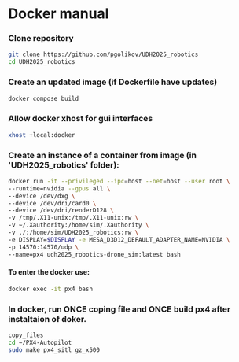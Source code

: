 # Docker manual

### Clone repository
```bash
git clone https://github.com/pgolikov/UDH2025_robotics
cd UDH2025_robotics
```

### Create an updated image (if Dockerfile have updates)

```bash
docker compose build
```

### Allow docker xhost for gui interfaces
``` bash
xhost +local:docker
```

### Create an instance of a container from image (in 'UDH2025_robotics' folder):
``` bash
docker run -it --privileged --ipc=host --net=host --user root \
--runtime=nvidia --gpus all \
--device /dev/dxg \
--device /dev/dri/card0 \
--device /dev/dri/renderD128 \
-v /tmp/.X11-unix:/tmp/.X11-unix:rw \
-v ~/.Xauthority:/home/sim/.Xauthority \
-v ./:/home/sim/UDH2025_robotics:rw \
-e DISPLAY=$DISPLAY -e MESA_D3D12_DEFAULT_ADAPTER_NAME=NVIDIA \
-p 14570:14570/udp \
--name=px4 udh2025_robotics-drone_sim:latest bash
```

#### To enter the docker use:
``` bash
docker exec -it px4 bash
```

### In docker, run ONCE coping file and ONCE build px4 after instaltaion of doker.
``` bash
copy_files
cd ~/PX4-Autopilot
sudo make px4_sitl gz_x500
```